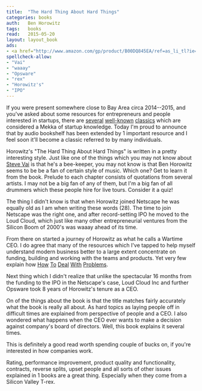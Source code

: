 ```yaml
---
title:  "The Hard Thing About Hard Things"
categories: books
auth:	Ben Horowitz 
tags:	books
read:	2015-05-20
layout: layout_book
ads:
- <a href="http://www.amazon.com/gp/product/B00DQ845EA/ref=as_li_tl?ie=UTF8&camp=1789&creative=390957&creativeASIN=B00DQ845EA&linkCode=as2&tag=wojcadamkoszh-20&linkId=IMCSRMGLYIQK5J7O"><img border="0" src="http://ws-na.amazon-adsystem.com/widgets/q?_encoding=UTF8&ASIN=B00DQ845EA&Format=_SL160_&ID=AsinImage&MarketPlace=US&ServiceVersion=20070822&WS=1&tag=wojcadamkoszh-20" ></a><img src="http://ir-na.amazon-adsystem.com/e/ir?t=wojcadamkoszh-20&l=as2&o=1&a=B00DQ845EA" width="1" height="1" border="0" alt="" style="border:none !important; margin:0px !important;" />
spellcheck-allow:
- "Vai"
- "waaay"
- "Opsware"
- "rex"
- "Horowitz's"
- "IPO"
---
```


If you were present somewhere close to Bay Area circa 2014--2015, and you've asked
about some resources for entrepreneurs and people interested in startups,
there are 
[several](http://www.koszek.com/blog/2012/05/24/book-the-lean-startup/)
[well-known](http://www.koszek.com/blog/2012/08/24/book-rework/)
[classics](http://www.koszek.com/blog/2012/10/02/book-emyth-revisited/)
which are considered a Mekka of startup knowledge.
Today I'm proud to announce that by audio bookshelf has been extended by 1
important resource and I feel soon it'll become a classic referred to by
many individuals.

Horowitz's "The Hard Thing About Hard Things" is written in a pretty
interesting style. Just like one of the things which you may not know about
[Steve Vai](http://www.vai.com)
is that he's a bee-keeper, you may not know is that Ben Horowitz seems to
be be a fan of certain style of music. Which one? Get to learn it from the book. 
Prelude to each chapter consists of quotations from several artists. I may
not be a big fan of any of them, but I'm a big fan of all drummers which
these people hire for live tours. Consider it a quiz!

The thing I didn't know is that when Horowitz joined Netscape he was equally
old as I am when writing these words (28). The time to join Netscape was the
right one, and after record-setting IPO he moved to the Loud Cloud, which
just like many other entrepreneurial ventures from the Silicon Boom of
2000's was waaay ahead of its time.

From there on started a journey of Horowitz as what he calls a Wartime CEO.
I do agree that many of the resources which I've tapped to help myself
understand modern business better to a large extent concentrate on funding,
building and working with the teams and products. Yet very few explain how
[How](http://www.koszek.com/blog/2012/10/25/book-winning/)
[To](http://www.koszek.com/blog/2012/05/05/book-showstopper/)
[Deal](http://www.koszek.com/blog/2012/12/02/book-the-new-new-thing/)
[With](http://www.koszek.com/blog/2012/12/20/book-the-goal/)
[Problems](http://www.koszek.com/blog/2013/01/13/book-on-the-roll/).

Next thing which I didn't realize that unlike the spectacular 16 months
from the funding to the IPO in the Netscape's case, Loud Cloud Inc and
further Opsware took 8 years of Horowitz's tenure as a CEO.

On of the things about the book is that the title matches fairly accurately
what the book is really all about. As hard topics as laying people off in
difficult times are explained from perspective of people and a CEO. I also
wondered what happens when the CEO ever wants to make a decision against
company's board of directors. Well, this book explains it several times.

This is definitely a good read worth spending couple of bucks on, if you're
interested in how companies work.

Rating, performance improvement, product quality and functionality,
contracts, reverse splits, upset people and all sorts of other issues
explained in 1 books are a great thing. Especially when they come from a
Silicon Valley T-rex.

